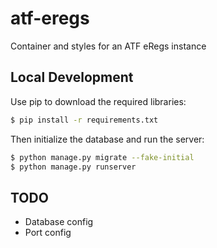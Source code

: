 # atf-eregs
Container and styles for an ATF eRegs instance

## Local Development

Use pip to download the required libraries:

```bash
$ pip install -r requirements.txt
```

Then initialize the database and run the server:

```bash
$ python manage.py migrate --fake-initial
$ python manage.py runserver
```

## TODO

* Database config
* Port config
